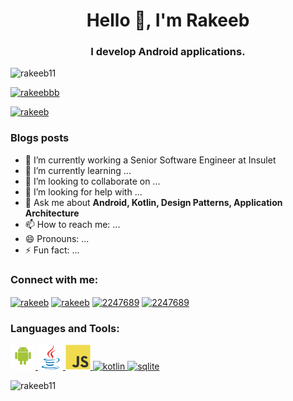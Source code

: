 <!-- 
  Profile template generated via https://rahuldkjain.github.io/gh-profile-readme-generator/
-->
<h1 align="center">Hello 👋, I'm Rakeeb</h1>
<h3 align="center">I develop Android applications.</h3>

<!-- 
  Configured profile count via https://github.com/antonkomarev/github-profile-views-counter
-->
<p align="left"> <img src="https://komarev.com/ghpvc/?username=rakeeb11&label=Profile%20views&color=blueviolet&style=flat" alt="rakeeb11" /> </p>

<p align="left"> <a href="https://twitter.com/rakeebbb" target="blank"><img src="https://img.shields.io/twitter/follow/rakeebbb?logo=twitter&style=for-the-badge" alt="rakeebbb" /></a> </p>

<p align="left"> <a href="https://github.com/ryo-ma/github-profile-trophy"><img src="https://github-profile-trophy.vercel.app/?username=rakeeb11" alt="rakeeb" /></a> </p>

### Blogs posts
<!-- BLOG-POST-LIST:START -->
<!-- BLOG-POST-LIST:END -->

- 🔭 I’m currently working a Senior Software Engineer at Insulet
- 🌱 I’m currently learning ...
- 👯 I’m looking to collaborate on ...
- 🤔 I’m looking for help with ...
- 💬 Ask me about **Android, Kotlin, Design Patterns, Application Architecture**
- 📫 How to reach me: ...
- 😄 Pronouns: ...
- ⚡ Fun fact: ...

<!-- 
TODO: Configure blog post via https://github.com/gautamkrishnar/blog-post-workflow
-->

<h3 align="left">Connect with me:</h3>
<p align="left">
<a href="https://twitter.com/rakeebbb" target="blank"><img align="center" src="https://raw.githubusercontent.com/rahuldkjain/github-profile-readme-generator/master/src/images/icons/Social/twitter.svg" alt="rakeeb" height="30" width="40" /></a>
<a href="https://www.linkedin.com/in/rakeeb-rajbhandari-0b991b96/" target="blank"><img align="center" src="https://raw.githubusercontent.com/rahuldkjain/github-profile-readme-generator/master/src/images/icons/Social/linked-in-alt.svg" alt="rakeeb" height="30" width="40" /></a>
<a href="https://stackoverflow.com/users/2247689/rakeeb-rajbhandari" target="blank"><img align="center" src="https://raw.githubusercontent.com/rahuldkjain/github-profile-readme-generator/master/src/images/icons/Social/stack-overflow.svg" alt="2247689" height="30" width="40" /></a>
<a href="https://issuu.com/rakeeb11" target="blank"><img align="center" src="https://raw.githubusercontent.com/rahuldkjain/github-profile-readme-generator/master/src/images/icons/Social/stack-overflow.svg" alt="2247689" height="30" width="40" /></a>


<h3 align="left">Languages and Tools:</h3>
<p align="left"> <a href="https://developer.android.com" target="_blank" rel="noreferrer"> <img src="https://raw.githubusercontent.com/devicons/devicon/master/icons/android/android-original-wordmark.svg" alt="android" width="40" height="40"/> </a> <a href="https://www.java.com" target="_blank" rel="noreferrer"> <img src="https://raw.githubusercontent.com/devicons/devicon/master/icons/java/java-original.svg" alt="java" width="40" height="40"/> </a> <a href="https://developer.mozilla.org/en-US/docs/Web/JavaScript" target="_blank" rel="noreferrer"> <img src="https://raw.githubusercontent.com/devicons/devicon/master/icons/javascript/javascript-original.svg" alt="javascript" width="40" height="40"/> </a> <a href="https://kotlinlang.org" target="_blank" rel="noreferrer"> <img src="https://www.vectorlogo.zone/logos/kotlinlang/kotlinlang-icon.svg" alt="kotlin" width="40" height="40"/> </a> <a href="https://www.sqlite.org/" target="_blank" rel="noreferrer"> <img src="https://www.vectorlogo.zone/logos/sqlite/sqlite-icon.svg" alt="sqlite" width="40" height="40"/> </a> </p>

<p><img align="left" src="https://github-readme-stats.vercel.app/api/top-langs?username=rakeeb11&show_icons=true&locale=en&layout=compact" alt="rakeeb11" /></p>
